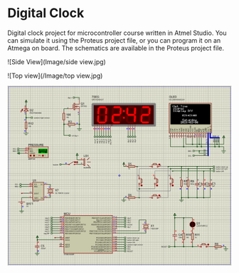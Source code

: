 # Digital Clock

Digital clock project for microcontroller course written in Atmel Studio. You can simulate it using the Proteus project file, or you can program it on an Atmega on board. The schematics are available in the Proteus project file.

![Side View](Image/side view.jpg)

![Top view](/Image/top view.jpg)

![Simulation in Proteus](/Image/simulation.png)